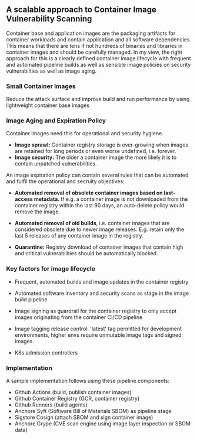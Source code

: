 ## A scalable approach to Container Image Vulnerability Scanning

Container base and application images are the packaging artifacts for container workloads and contain application and all software dependencies. This means that there are tens if not hundreds of binaries and libraries in container images and should be carefully managed. In my view, the right approach for this is a clearly defined container image lifecycle with frequent and automated pipeline builds as well as sensible image policies on security vulnerabilties as well as image aging.

### Small Container Images
Reduce the attack surface and improve build and run performance by using lightweight container base images

### Image Aging and Expiration Policy
Container images need this for operational and security hygiene. 

* **Image sprawl:** Container registry storage is ever-growing when images are retained for long periods or even worse undefined, i.e. forever.
* **Image security:** The older a container image the more likely it is to contain unpatched vulnerabilities.

An image expiration policy can contain several rules that can be automated and fulfil the operational and secruity objectives:

* **Automated removal of obsolete container images based on last-access metadata.** If e.g. a container image is not downloaded from the container registry within the last 90 days, an auto-delete policy would remove the image.

* **Automated removal of old builds**, i.e. container images that are considered obsolete due to newer image releases. E.g. retain only the last 5 releases of any container image in the registry. 
 
* **Quarantine:** Registry download of container images that contain high and critical vulnerabilities should be automatically blocked. 

### Key factors for image lifecycle

* Frequent, automated builds and image updates in the container registry

* Automated software inventory and security scans as stage in the image build pipeline

* Image signing as guardrail for the container registry to only accept images originating from the container CI/CD pipeline

* Image tagging release control: 'latest' tag permitted for development environments, higher envs require unmutable image tags and signed images.

* K8s admission controllers 

### Implementation
A sample implementation follows using these pipeline components:

* Github Actions (build, publish container images)
* Github Container Registry (GCR, container registry)
* Github Runners (build agents)
* Anchore Syft (Software Bill of Materials SBOM) as pipeline stage
* Sigstore Cosign (attach SBOM and sign container image)
* Anchore Grype (CVE scan engine using image layer inspection or SBOM data)